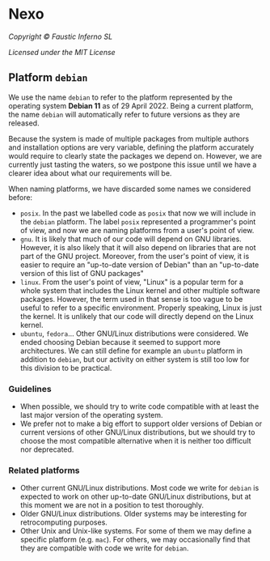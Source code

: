 # Nexo

*Copyright © Faustic Inferno SL*

*Licensed under the MIT License*

## Platform `debian`

We use the name `debian` to refer to the platform represented by the operating system **Debian 11**  as of 29 April 2022. Being a current platform, the name `debian` will automatically refer to future versions as they are released.

Because the system is made of multiple packages from multiple authors and installation options are very variable, defining the platform accurately would require to clearly state the packages we depend on. However, we are currently just tasting the waters, so we postpone this issue until we have a clearer idea about what our requirements will be.

When naming platforms, we have discarded some names we considered before:

* `posix`. In the past we labelled code as `posix` that now we will include in the `debian` platform. The label `posix` represented a programmer's point of view, and now we are naming platforms from a user's point of view.
* `gnu`. It is likely that much of our code will depend on GNU libraries. However, it is also likely that it will also depend on libraries that are not part of the GNU project. Moreover, from the user's point of view, it is easier to require an "up-to-date version of Debian" than an "up-to-date version of this list of GNU packages"
* `linux`. From the user's point of view, "Linux" is a popular term for a whole system that includes the Linux kernel and other multiple software packages. However, the term used in that sense is too vague to be useful to refer to a specific environment. Properly speaking, Linux is just the kernel. It is unlikely that our code will directly depend on the Linux kernel.
* `ubuntu`, `fedora`... Other GNU/Linux distributions were considered. We ended choosing Debian because it seemed to support more architectures. We can still define for example an `ubuntu` platform in addition to `debian`, but our activity on either system is still too low for this division to be practical.

### Guidelines

* When possible, we should try to write code compatible with at least the last major version of the operating system.
* We prefer not to make a big effort to support older versions of Debian or current versions of other GNU/Linux distributions, but we should try to choose the most compatible alternative when it is neither too difficult nor deprecated.

### Related platforms

* Other current GNU/Linux distributions. Most code we write for `debian` is expected to work on other up-to-date GNU/Linux distributions, but at this moment we are not in a position to test thoroughly.
* Older GNU/Linux distributions. Older systems may be interesting for retrocomputing purposes.
* Other Unix and Unix-like systems. For some of them we may define a specific platform (e.g. `mac`). For others, we may occasionally find that they are compatible with code we write for `debian`.
